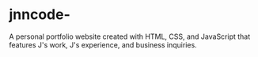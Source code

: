 # jnncode-
A personal portfolio website created with HTML, CSS, and JavaScript that features J's work, J's experience, and business inquiries. 
